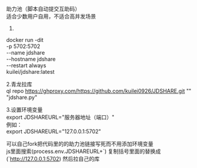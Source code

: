 助力池（脚本自动提交互助码）  
适合少数用户自用，不适合高并发场景

1.  
docker run -dit \
-p 5702:5702 \
--name jdshare \
--hostname jdshare \
--restart always \
kuilei/jdshare:latest

2.青龙拉库  
ql repo https://ghproxy.com/https://github.com/kuilei0926/JDSHARE.git "" "jdshare.py"  

3.设置环境变量  
export JDSHAREURL="服务器地址（端口）"  
例如：  
export JDSHAREURL="127.0.0.1:5702"  


可以自己fork把代码里的的助力池链接写死而不用添加环境变量  
js里面搜索(process.env.JDSHAREURL+\`) 复制括号里面的替换成 (\`http://127.0.0.1:5702)
然后拉自己的库
